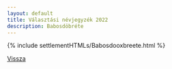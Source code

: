 ```yaml
---
layout: default
title: Választási névjegyzék 2022
description: Babosdöbréte
---
```


{% include settlementHTMLs/Babosdooxbreete.html %}

[Vissza](../)